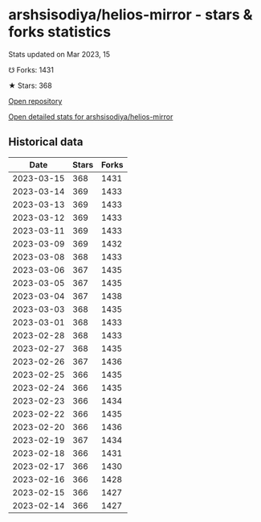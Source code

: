 # arshsisodiya/helios-mirror - stars & forks statistics

Stats updated on Mar 2023, 15

☋ Forks: 1431

★ Stars: 368

[Open repository](https://github.com/arshsisodiya/helios-mirror)

[Open detailed stats for arshsisodiya/helios-mirror](https://reviewgithub.com/rep/arshsisodiya/helios-mirror)

## Historical data
| Date | Stars | Forks |
|------|-------|-------|
| 2023-03-15 | 368 | 1431 | 
| 2023-03-14 | 369 | 1433 | 
| 2023-03-13 | 369 | 1433 | 
| 2023-03-12 | 369 | 1433 | 
| 2023-03-11 | 369 | 1433 | 
| 2023-03-09 | 369 | 1432 | 
| 2023-03-08 | 368 | 1433 | 
| 2023-03-06 | 367 | 1435 | 
| 2023-03-05 | 367 | 1435 | 
| 2023-03-04 | 367 | 1438 | 
| 2023-03-03 | 368 | 1435 | 
| 2023-03-01 | 368 | 1433 | 
| 2023-02-28 | 368 | 1433 | 
| 2023-02-27 | 368 | 1435 | 
| 2023-02-26 | 367 | 1436 | 
| 2023-02-25 | 366 | 1435 | 
| 2023-02-24 | 366 | 1435 | 
| 2023-02-23 | 366 | 1434 | 
| 2023-02-22 | 366 | 1435 | 
| 2023-02-20 | 366 | 1436 | 
| 2023-02-19 | 367 | 1434 | 
| 2023-02-18 | 366 | 1431 | 
| 2023-02-17 | 366 | 1430 | 
| 2023-02-16 | 366 | 1428 | 
| 2023-02-15 | 366 | 1427 | 
| 2023-02-14 | 366 | 1427 | 

